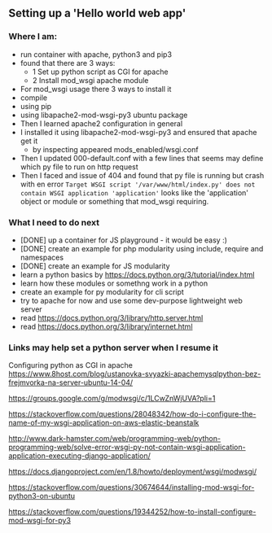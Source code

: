 ## Setting up a 'Hello world web app'

### Where I am:
- run container with apache, python3 and pip3
- found that there are 3 ways: 
  - 1 Set up python script as CGI for apache
  - 2 Install mod_wsgi apache module
-  For mod_wsgi usage there 3 ways to install it
  - compile
  - using pip
  - using libapache2-mod-wsgi-py3 ubuntu package
- Then I learned apache2 configuration in general  
- I installed it using libapache2-mod-wsgi-py3 and ensured that apache get it
   - by inspecting appeared mods_enabled/wsgi.conf
- Then I updated 000-default.conf with a few lines that seems may define which py file to run on http request
- Then I faced and issue of 404 and found that py file is running but crash with en error
`Target WSGI script '/var/www/html/index.py' does not contain WSGI application 'application'`
looks like the 'application' object or module or something that mod_wsgi requiring.   

### What I need to do next
  - [DONE] up a container for JS playground - it would be easy :)
  - [DONE] create an example for php modularity using include, require and namespaces
  - [DONE] create an example for JS modularity
  - learn a python basics by https://docs.python.org/3/tutorial/index.html
  - learn how these modules or somethng work in a python
  - create an example for py modularity for cli script
  - try to apache for now and use some dev-purpose lightweight web server
  - read https://docs.python.org/3/library/http.server.html
  - read https://docs.python.org/3/library/internet.html
  

### Links may help set a python server when I resume it

Configuring python as CGI in apache
https://www.8host.com/blog/ustanovka-svyazki-apachemysqlpython-bez-frejmvorka-na-server-ubuntu-14-04/


https://groups.google.com/g/modwsgi/c/1LCwZnWjUVA?pli=1

https://stackoverflow.com/questions/28048342/how-do-i-configure-the-name-of-my-wsgi-application-on-aws-elastic-beanstalk

http://www.dark-hamster.com/web/programming-web/python-programming-web/solve-error-wsgi-py-not-contain-wsgi-application-application-executing-django-application/

https://docs.djangoproject.com/en/1.8/howto/deployment/wsgi/modwsgi/

https://stackoverflow.com/questions/30674644/installing-mod-wsgi-for-python3-on-ubuntu

https://stackoverflow.com/questions/19344252/how-to-install-configure-mod-wsgi-for-py3